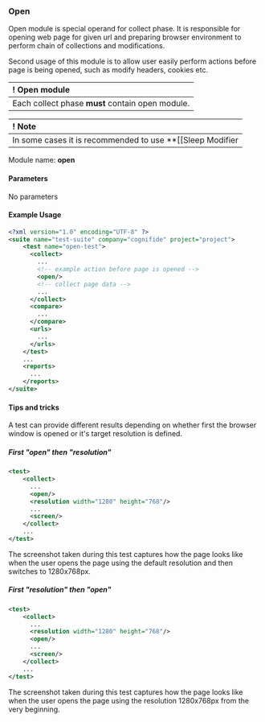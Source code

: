 ### Open

Open module is special operand for collect phase. It is responsible for opening web page for given url and preparing browser environment to perform chain of collections and modifications.

Second usage of this module is to allow user easily perform actions before page is being opened, such as modify headers, cookies etc.

| ! Open module |
|:------------- |
| Each collect phase **must** contain open module. |

| ! Note |
|:------ |
| In some cases it is recommended to use **[[Sleep Modifier|SleepModifier]]** or **[[Wait For Page Loaded Modifier|WaitForPageLoadedModifier]]** after open module. |

Module name: **open**

#### Parameters

No parameters

#### Example Usage

```xml
<?xml version="1.0" encoding="UTF-8" ?>
<suite name="test-suite" company="cognifide" project="project">
    <test name="open-test">
      <collect>
        ...
        <!-- example action before page is opened -->
        <open/>
        <!-- collect page data -->
        ...
      </collect>
      <compare>
        ...
      </compare>
      <urls>
        ...
      </urls>
    </test>
    ...
    <reports>
      ...
    </reports>
</suite>
```

#### Tips and tricks 
A test can provide different results depending on whether first the browser 
window is opened or it's target resolution is defined.

##### First "open" then "resolution"
```xml
<test>
    <collect>
      ...
      <open/>
      <resolution width="1280" height="768"/>
      ...
      <screen/>
    </collect>
    ...
</test>
```
The screenshot taken during this test captures how the page looks like when the user opens the page 
using the default resolution and then switches to 1280x768px.

##### First "resolution" then "open"
```xml
<test>
    <collect>
      ...
      <resolution width="1280" height="768"/>
      <open/>
      ...
      <screen/>
    </collect>
    ...
</test>
```
The screenshot taken during this test captures how the page looks like when the user opens the page 
using the resolution 1280x768px from the very beginning.
